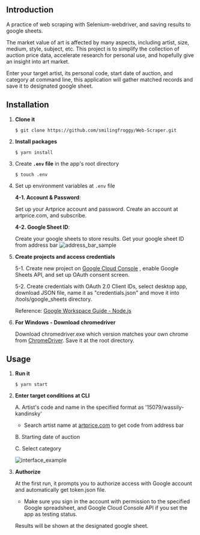 ## Introduction

A practice of web scraping with Selenium-webdriver, and saving results to google sheets.

The market value of art is affected by many aspects, including artist, size, medium, style, subject, etc. 
This project is to simplify the collection of auction price data, accelerate research for personal use, and hopefully give an insight into art market.

Enter your target artist, its personal code, start date of auction, and category at command line, this application will gather matched records and save it to designated google sheet.



## Installation

1. __Clone it__

    ```$ git clone https://github.com/smilingfroggy/Web-Scraper.git```

2. __Install packages__

    ```$ yarn install```

3. Create __`.env` file__ in the app's root directory 
    
    ```$ touch .env```

4.  Set up environment variables at  `.env` file 
  
    __4-1. Account & Password__:
    
    Set up your Artprice account and password. Create an account at artprice.com, and subscribe.

    __4-2. Google Sheet ID__:
    
    Create your google sheets to store results. Get your google sheet ID from address bar
    ![address_bar_sample](https://user-images.githubusercontent.com/86075334/217842395-048607e5-1e47-43b7-b8ed-823cdd54cedb.jpg)


5. __Create projects and access credentials__

    5-1. Create new project on [Google Cloud Console](https://console.cloud.google.com/) , enable Google Sheets API, and set up OAuth consent screen.
    <!-- User type: external -->
    <!-- Status: testing(& add test users) or publish -->
    5-2. Create credentials with OAuth 2.0 Client IDs, select desktop app, download JSON file, name it as "credentials.json" and move it into /tools/google_sheets directory.

    Reference: [Google Workspace Guide - Node.js](https://developers.google.com/drive/api/quickstart/nodejs?hl=en)

6. __For Windows - Download chromedriver__
    
    Download chromedriver.exe which version matches your own chrome from [ChromeDriver](https://chromedriver.chromium.org/home). Save it at the root directory.



## Usage

1.  __Run it__

    ```$ yarn start```

2.  __Enter target conditions at CLI__

    A.  Artist's code and name in the specified format as '15079/wassily-kandinsky'

    * Search artist name at [artprice.com](https://www.artprice.com/search/artists) to get code from address bar

    B. Starting date of auction

    C. Select category
    
    ![interface_example](https://user-images.githubusercontent.com/86075334/217851994-6c9273b1-e94a-4076-acee-dddc428879b2.jpg)


3.  __Authorize__

    At the first run, it prompts you to authorize access with Google account and automatically get token.json file. 

    * Make sure you sign in the account with permission to the specified Google spreadsheet, and Google Cloud Console API if you set the app as testing status.
  
    Results will be shown at the designated google sheet.

